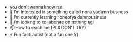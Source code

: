 - you don't wanna know me.
- 👀 I’m interested in something called nona yadamn business
- 🌱 I’m currently learning noneofya damnbusiness
- 💞️ I’m looking to collaborate on nothing ngl
- 📫 How to reach me (PLS DON'T TRY) 
- ⚡ Fun fact: autist (not a fun one fr)

<!---
VIRTUOSO69/VIRTUOSO69 is a ✨ special ✨ repository because its `README.md` (this file) appears on your GitHub profile.
You can click the Preview link to take a look at your changes.
--->
